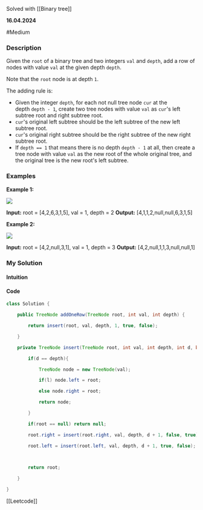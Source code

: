 Solved with [[Binary tree]]

**16.04.2024**

#Medium 

### Description

Given the `root` of a binary tree and two integers `val` and `depth`, add a row of nodes with value `val` at the given depth `depth`.

Note that the `root` node is at depth `1`.

The adding rule is:

- Given the integer `depth`, for each not null tree node `cur` at the depth `depth - 1`, create two tree nodes with value `val` as `cur`'s left subtree root and right subtree root.
- `cur`'s original left subtree should be the left subtree of the new left subtree root.
- `cur`'s original right subtree should be the right subtree of the new right subtree root.
- If `depth == 1` that means there is no depth `depth - 1` at all, then create a tree node with value `val` as the new root of the whole original tree, and the original tree is the new root's left subtree.

### Examples

**Example 1:**

![](https://assets.leetcode.com/uploads/2021/03/15/addrow-tree.jpg)

**Input:** root = [4,2,6,3,1,5], val = 1, depth = 2
**Output:** [4,1,1,2,null,null,6,3,1,5]

**Example 2:**

![](https://assets.leetcode.com/uploads/2021/03/11/add2-tree.jpg)

**Input:** root = [4,2,null,3,1], val = 1, depth = 3
**Output:** [4,2,null,1,1,3,null,null,1]

### My Solution
#### Intuition


#### Code

```Java
class Solution {

    public TreeNode addOneRow(TreeNode root, int val, int depth) {

        return insert(root, val, depth, 1, true, false);

    }

    private TreeNode insert(TreeNode root, int val, int depth, int d, boolean l, boolean r) {

        if(d == depth){

            TreeNode node = new TreeNode(val);

            if(l) node.left = root;

            else node.right = root;

            return node;

        }

        if(root == null) return null;

        root.right = insert(root.right, val, depth, d + 1, false, true);

        root.left = insert(root.left, val, depth, d + 1, true, false);

  

        return root;

    }

}
```

[[Leetcode]]